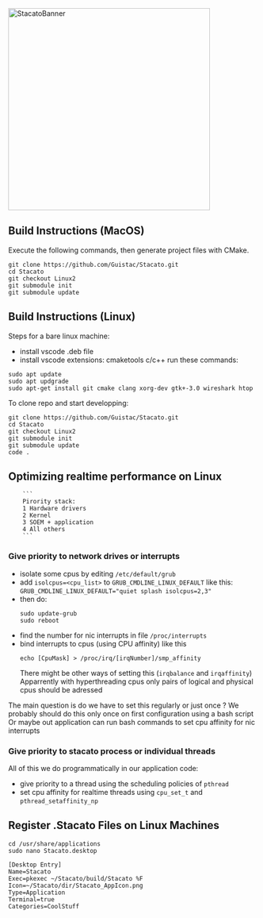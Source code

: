 <img width="407" alt="StacatoBanner" src="https://user-images.githubusercontent.com/42607186/159329357-e85d3a01-0044-4a98-aef5-efd307d0d704.png">

## Build Instructions (MacOS)

Execute the following commands, then generate project files with CMake.

```
git clone https://github.com/Guistac/Stacato.git
cd Stacato
git checkout Linux2
git submodule init
git submodule update
```


## Build Instructions (Linux)

Steps for a bare linux machine:
- install vscode .deb file
- install vscode extensions: cmaketools c/c++
run these commands:
```
sudo apt update
sudo apt updgrade
sudo apt-get install git cmake clang xorg-dev gtk+-3.0 wireshark htop
```

To clone repo and start developping:
```
git clone https://github.com/Guistac/Stacato.git
cd Stacato
git checkout Linux2
git submodule init
git submodule update
code .
```



## Optimizing realtime performance on Linux

        ```
        Pirority stack:
        1 Hardware drivers
        2 Kernel
        3 SOEM + application
        4 All others
        ```

### Give priority to network drives or interrupts

- isolate some cpus by editing `/etc/default/grub`
- add `isolcpus=<cpu_list>` to `GRUB_CMDLINE_LINUX_DEFAULT` like this:
    `GRUB_CMDLINE_LINUX_DEFAULT="quiet splash isolcpus=2,3"`
- then do:
    ```
    sudo update-grub
    sudo reboot
    ```
- find the number for nic interrupts in file `/proc/interrupts`
- bind interrupts to cpus (using CPU affinity) like this
    ```
    echo [CpuMask] > /proc/irq/[irqNumber]/smp_affinity
    ```
    There might be other ways of setting this (`irqbalance` and `irqaffinity`)
    Apparrently with hyperthreading cpus only pairs of logical and physical cpus should be adressed

The main question is do we have to set this regularly or just once ?
We probably should do this only once on first configuration using a bash script
Or maybe out application can run bash commands to set cpu affinity for nic interrupts


### Give priority to stacato process or individual threads

All of this we do programmatically in our application code:

- give priority to a thread using the scheduling policies of `pthread` 
- set cpu affinity for realtime threads using `cpu_set_t` and `pthread_setaffinity_np`




## Register .Stacato Files on Linux Machines

```
cd /usr/share/applications
sudo nano Stacato.desktop
```

```
[Desktop Entry]
Name=Stacato
Exec=pkexec ~/Stacato/build/Stacato %F
Icon=~/Stacato/dir/Stacato_AppIcon.png
Type=Application
Terminal=true
Categories=CoolStuff
```

